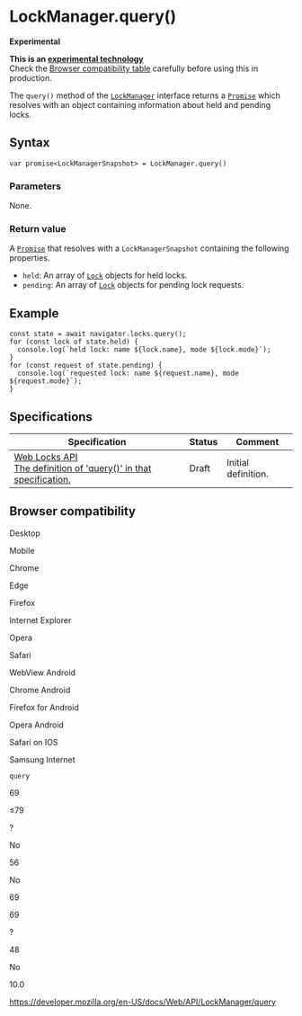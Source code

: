 LockManager.query()
===================

**Experimental**

**This is an [experimental technology](https://developer.mozilla.org/en-US/docs/MDN/Guidelines/Conventions_definitions#experimental)**  
Check the [Browser compatibility table](#browser_compatibility) carefully before using this in production.

The `query()` method of the [`LockManager`](../lockmanager) interface returns a [`Promise`](https://developer.mozilla.org/en-US/docs/Web/JavaScript/Reference/Global_Objects/Promise) which resolves with an object containing information about held and pending locks.

Syntax
------

    var promise<LockManagerSnapshot> = LockManager.query()

### Parameters

None.

### Return value

A [`Promise`](https://developer.mozilla.org/en-US/docs/Web/JavaScript/Reference/Global_Objects/Promise) that resolves with a `LockManagerSnapshot` containing the following properties.

-   `held`: An array of [`Lock`](../lock) objects for held locks.
-   `pending`: An array of [`Lock`](../lock) objects for pending lock requests.

Example
-------

    const state = await navigator.locks.query();
    for (const lock of state.held) {
      console.log(`held lock: name ${lock.name}, mode ${lock.mode}`);
    }
    for (const request of state.pending) {
      console.log(`requested lock: name ${request.name}, mode ${request.mode}`);
    }

Specifications
--------------

<table><thead><tr class="header"><th>Specification</th><th>Status</th><th>Comment</th></tr></thead><tbody><tr class="odd"><td><a href="https://wicg.github.io/web-locks/#dom-lockmanager-query">Web Locks API<br />
<span class="small">The definition of 'query()' in that specification.</span></a></td><td><span class="spec-draft">Draft</span></td><td>Initial definition.</td></tr></tbody></table>

Browser compatibility
---------------------

Desktop

Mobile

Chrome

Edge

Firefox

Internet Explorer

Opera

Safari

WebView Android

Chrome Android

Firefox for Android

Opera Android

Safari on IOS

Samsung Internet

`query`

69

≤79

?

No

56

No

69

69

?

48

No

10.0

<a href="https://developer.mozilla.org/en-US/docs/Web/API/LockManager/query" class="_attribution-link">https://developer.mozilla.org/en-US/docs/Web/API/LockManager/query</a>
